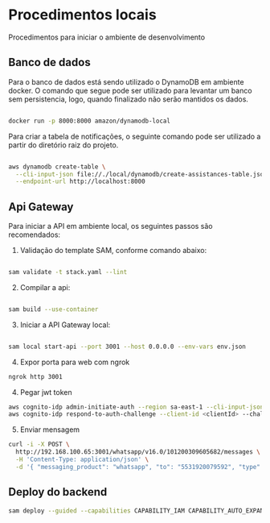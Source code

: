 # Procedimentos locais

Procedimentos para iniciar o ambiente de desenvolvimento

## Banco de dados

Para o banco de dados está sendo utilizado o DynamoDB em ambiente docker.
O comando que segue pode ser utilizado para levantar um banco sem persistencia, logo, quando finalizado não serão mantidos os dados.

```bash

docker run -p 8000:8000 amazon/dynamodb-local

```

Para criar a tabela de notificações, o seguinte comando pode ser utilizado a partir do diretório raiz do projeto.

```bash

aws dynamodb create-table \
  --cli-input-json file://./local/dynamodb/create-assistances-table.json \
  --endpoint-url http://localhost:8000

```

## Api Gateway

Para iniciar a API em ambiente local, os seguintes passos são recomendados:

1. Validação do template SAM, conforme comando abaixo:

```bash

sam validate -t stack.yaml --lint

```

2. Compilar a api:

```bash

sam build --use-container

```

3. Iniciar a API Gateway local:

```bash

sam local start-api --port 3001 --host 0.0.0.0 --env-vars env.json

```

4. Expor porta para web com ngrok

```bash
ngrok http 3001
```

4. Pegar jwt token

```bash
aws cognito-idp admin-initiate-auth --region sa-east-1 --cli-input-json file://auth.json
aws cognito-idp respond-to-auth-challenge --client-id <clientId> --challenge-name NEW_PASSWORD_REQUIRED --session <session-token> --challenge-responses "NEW_PASSWORD=dJ130587,USERNAME=rafaeldjardim@gmail.com"
```

5. Enviar mensagem

```bash
curl -i -X POST \
  http://192.168.100.65:3001/whatsapp/v16.0/101200309605682/messages \
  -H 'Content-Type: application/json' \
  -d '{ "messaging_product": "whatsapp", "to": "5531920079592", "type": "template", "template": { "name": "hello_world", "language": { "code": "en_US" } } }'
```


## Deploy do backend

```bash
sam deploy --guided --capabilities CAPABILITY_IAM CAPABILITY_AUTO_EXPAND
```